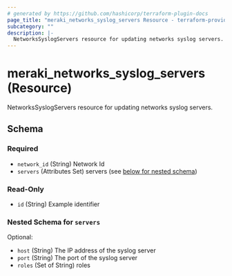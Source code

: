 ```yaml
---
# generated by https://github.com/hashicorp/terraform-plugin-docs
page_title: "meraki_networks_syslog_servers Resource - terraform-provider-meraki"
subcategory: ""
description: |-
  NetworksSyslogServers resource for updating networks syslog servers.
---
```


# meraki_networks_syslog_servers (Resource)

NetworksSyslogServers resource for updating networks syslog servers.



<!-- schema generated by tfplugindocs -->
## Schema

### Required

- `network_id` (String) Network Id
- `servers` (Attributes Set) servers (see [below for nested schema](#nestedatt--servers))

### Read-Only

- `id` (String) Example identifier

<a id="nestedatt--servers"></a>
### Nested Schema for `servers`

Optional:

- `host` (String) The IP address of the syslog server
- `port` (String) The port of the syslog server
- `roles` (Set of String) roles


